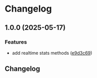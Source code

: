 # Changelog

## 1.0.0 (2025-05-17)


### Features

* add realtime stats methods ([e9d3c69](https://github.com/k0va1/taboola_api/commit/e9d3c6991bcfb8f79891f4e193f7aac91b831b04))

## Changelog
